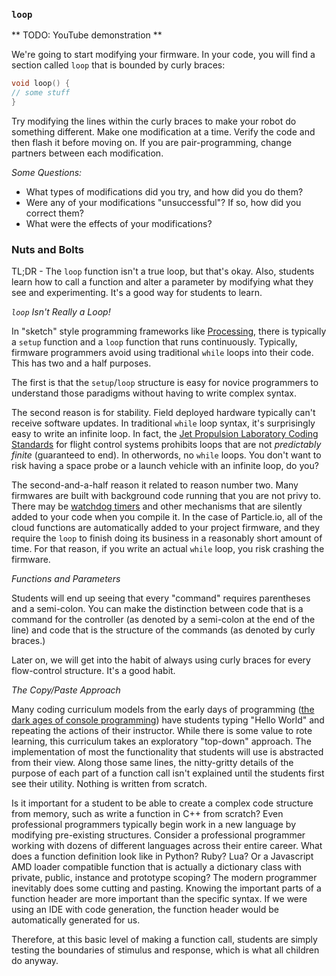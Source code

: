 ### ```loop```

** TODO: YouTube demonstration **

We're going to start modifying your firmware. In your code, you will find a section called ```loop``` that is bounded by curly braces: 

```c
void loop() {
// some stuff
}
```
Try modifying the lines within the curly braces to make your robot do something different. Make one modification at a time. Verify the code and then flash it before moving on. If you are pair-programming, change partners between each modification.

_*Some Questions:*_

- What types of modifications did you try, and how did you do them?
- Were any of your modifications "unsuccessful"? If so, how did you correct them?
- What were the effects of your modifications?

### Nuts and Bolts

TL;DR - The ```loop``` function isn't a true loop, but that's okay. Also, students learn how to call a function and alter a parameter by modifying what they see and experimenting. It's a good way for students to learn. 

_```loop``` Isn't Really a Loop!_

In "sketch" style programming frameworks like [Processing](https://processing.org/), there is typically a ```setup``` function and a ```loop``` function that runs continuously. Typically, firmware programmers avoid using traditional ```while``` loops into their code. This has two and a half purposes. 

The first is that the ```setup```/```loop``` structure is easy for novice programmers to understand those paradigms without having to write complex syntax.

The second reason is for stability. Field deployed hardware typically can't receive software updates. In traditional ```while``` loop syntax, it's surprisingly easy to write an infinite loop. In fact, the [Jet Propulsion Laboratory Coding Standards](http://lars-lab.jpl.nasa.gov/JPL_Coding_Standard_C.pdf) for flight control systems prohibits loops that are not _predictably finite_ (guaranteed to end). In otherwords, no ```while``` loops. You don't want to risk having a space probe or a launch vehicle with an infinite loop, do you?

The second-and-a-half reason it related to reason number two. Many firmwares are built with background code running that you are not privy to. There may be [watchdog timers](https://en.wikipedia.org/wiki/Watchdog_timer) and other mechanisms that are silently added to your code when you compile it. In the case of Particle.io, all of the cloud functions are automatically added to your project firmware, and they require the ```loop``` to finish doing its business in a reasonably short amount of time. For that reason, if you write an actual ```while``` loop, you risk crashing the firmware.

_*Functions and Parameters*_

Students will end up seeing that every "command" requires parentheses and a semi-colon. You can make the distinction between code that is a command for the controller (as denoted by a semi-colon at the end of the line) and code that is the structure of the commands (as denoted by curly braces.)

Later on, we will get into the habit of always using curly braces for every flow-control structure. It's a good habit.

_*The Copy/Paste Approach*_

Many coding curriculum models from the early days of programming ([the dark ages of console programming](https://historysshadow.files.wordpress.com/2014/05/dark-ages.jpg)) have students typing "Hello World" and repeating the actions of their instructor. While there is some value to rote learning, this curriculum takes an exploratory "top-down" approach. The implementation of most the functionality that students will use is abstracted from their view. Along those same lines, the nitty-gritty details of the purpose of each part of a function call isn't explained until the students first see their utility. Nothing is written from scratch.

Is it important for a student to be able to create a complex code structure from memory, such as write a function in C++ from scratch? Even professional programmers typically begin work in a new language by modifying pre-existing structures. Consider a professional programmer working with dozens of different languages across their entire career. What does a function definition look like in Python? Ruby? Lua? Or a Javascript AMD loader compatible function that is actually a dictionary class with private, public, instance and prototype scoping? The modern programmer inevitably does some cutting and pasting. Knowing the important parts of a function header are more important than the specific syntax. If we were using an IDE with code generation, the function header would be automatically generated for us.

Therefore, at this basic level of making a function call, students are simply testing the boundaries of stimulus and response, which is what all children do anyway.